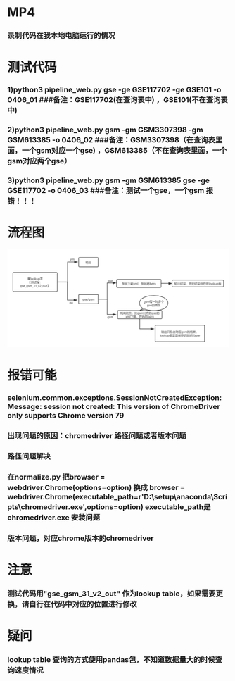  # MP4
 ### 录制代码在我本地电脑运行的情况
 
 # 测试代码
 
 ### 1)python3 pipeline_web.py gse -ge GSE117702 -ge GSE101 -o 0406_01  ###备注：GSE117702(在查询表中) ，GSE101(不在查询表中)
 
 ### 2)python3 pipeline_web.py gsm -gm GSM3307398 -gm GSM613385 -o 0406_02 ###备注：GSM3307398（在查询表里面，一个gsm对应一个gse) ，GSM613385（不在查询表里面，一个gsm对应两个gse）
 
 ### 3)python3 pipeline_web.py gsm -gm GSM613385 gse -ge GSE117702 -o 0406_03 ###备注：测试一个gse，一个gsm  报错！！！

# 流程图
![image](flow_chart.png)

# 报错可能
### selenium.common.exceptions.SessionNotCreatedException: Message: session not created: This version of ChromeDriver only supports Chrome version 79
### 出现问题的原因：chromedriver 路径问题或者版本问题
### 路径问题解决
### 在normalize.py 把browser = webdriver.Chrome(options=option) 换成 browser = webdriver.Chrome(executable_path=r'D:\setup\anaconda\Scripts\chromedriver.exe',options=option) executable_path是chromedriver.exe 安装问题
### 版本问题，对应chrome版本的chromedriver

# 注意
### 测试代码用"gse_gsm_31_v2_out" 作为lookup table，如果需要更换，请自行在代码中对应的位置进行修改

# 疑问
### lookup table 查询的方式使用pandas包，不知道数据量大的时候查询速度情况



